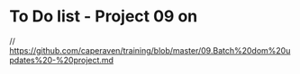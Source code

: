 # To Do list - Project 09 on

// https://github.com/caperaven/training/blob/master/09.Batch%20dom%20updates%20-%20project.md
